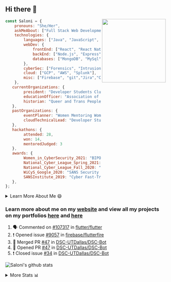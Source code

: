 ## Hi there 👋

<img align='right' src="https://storage.googleapis.com/saloni-shivdasani-resume/Saloni.png" width="200">

```javascript
const Saloni = {
    pronouns: "She/Her",
    askMeAbout: ["Full Stack Web Development", "Cloud Computing", "Cyber Security"],
    technologies: {
        languages: ["Java", "JavaScript", "SQL", "Python", "C++", "BASH", "R"],
        webDev: {
            frontEnd: ["React", "React Native", "Electron"],
            backEnd: ["Node.js", "Express", "Flask"],
            databases: ["MongoDB", "MySql"],
        },
        cyberSec: ["Forensics", "Intrusion Detection", "Security Operations", "Network and Application Penetration Testing"],
        cloud: ["GCP", "AWS", "Splunk"],
        misc: ["Firebase", "git","Jira","Confluence"]
    },
   currentOrganizations: {
        president: "Developer Students Club, UTD",
        educationOfficer: "Association of Computer Machinery, UTD",
        historian: "Queer and Trans People of Color, UTD",
   },
   pastOrganizations: {
        eventPlanner: "Women Mentoring Women in Engineering, UTD",
        cloudTechnicalLead: "Developer Students Club, UTD",
   },
   hackathons: {
        attended: 28,
        won: 14,
        mentoredJudged: 3
   },
   awards: {
        Women_in_CyberSecurity_2021: "BIPOC Fellowship Award",
        National_Cyber_League_Spring_2021: "Gold Bracket Competitor - Top 15% nationally",
        National_Cyber_League_Fall_2020: "Gold Bracket Competitor - Top 15% nationally",
        WiCyS_Google_2020: "SANS Security Training Scholarship",
        SANSInstitute_2019: "Cyber Fast-Track Game Quarter-Finalist",
   },
};
```

<!--START_SECTION:table-->
<details>

<summary>Learn More About Me 😄 </summary>

I am a senior at The University of Texas at Dallas, and I am currently majoring in Software Engineering with a concentration in Information Assurance. I am interested and have experience in full stack development, cloud computing, and cybersecurity. I hope to find opportunities where I can gain exposure to algorithm and project design. My ultimate aim is to develop futuristic products for users because I am inspired by the impact of computing on society.

I have experience in full stack web development through my participation and awards in hackathons where I have learnt and used React, Node.js, Express, MongoDB, Flask, NLTK, and React Native along with GIT, GCP, and Firebase. Last semester, I was also responsible for backend development for a project at a local NGO where I created a REST API using Node.js, Express, MongoDB and SQL and hosted it on servers using GCP. 

From my coursework and local competitions, I have skills in algorithms and data structures in Java, database management using SQL and machine learning using Python and R. I have also been a quarter-finalist in a national cybersecurity completion hosted by the SANS institute.

I am also actively involved in campus organization where I am the cloud technical lead for Developer Student Club, Mentor and Education Officer for Association of Computing Machinery, event planner for Women Mentoring Women in Engineering and IT Committee member for IEEE.

</details>

<!--END_SECTION:table-->

### Learn more about me on my [website](https://www.saloni-shivdasani.codes) and view all my projects on my portfolios [here](https://www.saloni-shivdasani.codes/projects) and  [here](http://devpost.com/SaloniS)

<!--START_SECTION:activity-->
1. 🗣 Commented on [#107317](https://github.com/flutter/flutter/issues/107317) in [flutter/flutter](https://github.com/flutter/flutter)
2. ❗️ Opened issue [#9057](https://github.com/firebase/flutterfire/issues/9057) in [firebase/flutterfire](https://github.com/firebase/flutterfire)
3. 🎉 Merged PR [#47](https://github.com/DSC-UTDallas/DSC-Bot/pull/47) in [DSC-UTDallas/DSC-Bot](https://github.com/DSC-UTDallas/DSC-Bot)
4. 💪 Opened PR [#47](https://github.com/DSC-UTDallas/DSC-Bot/pull/47) in [DSC-UTDallas/DSC-Bot](https://github.com/DSC-UTDallas/DSC-Bot)
5. ❗️ Closed issue [#34](https://github.com/DSC-UTDallas/DSC-Bot/issues/34) in [DSC-UTDallas/DSC-Bot](https://github.com/DSC-UTDallas/DSC-Bot)
<!--END_SECTION:activity-->

![Saloni's github stats](https://github-readme-stats.vercel.app/api?username=SaloniSS)

<!--START_SECTION:table-->
<details>

<summary>More Stats 📊 </summary>

<!--START_SECTION:waka-->
![Code Time](http://img.shields.io/badge/Code%20Time-1%2C422%20hrs%205%20mins-blue)

![Lines of code](https://img.shields.io/badge/From%20Hello%20World%20I%27ve%20Written-17.1%20million%20lines%20of%20code-blue)

**🐱 My GitHub Data** 

> 📦 591.8 kB Used in GitHub's Storage 
 > 
> 🏆 349 Contributions in the Year 2023
 > 
> 💼 Opted to Hire
 > 
> 📜 28 Public Repositories 
 > 
> 🔑 27 Private Repositories 
 > 
**I'm a Night 🦉** 

```text
🌞 Morning                7063 commits        █████░░░░░░░░░░░░░░░░░░░░   18.82 % 
🌆 Daytime                9145 commits        ██████░░░░░░░░░░░░░░░░░░░   24.37 % 
🌃 Evening                12325 commits       ████████░░░░░░░░░░░░░░░░░   32.84 % 
🌙 Night                  8999 commits        ██████░░░░░░░░░░░░░░░░░░░   23.98 % 
```
📅 **I'm Most Productive on Saturday** 

```text
Monday                   4009 commits        ███░░░░░░░░░░░░░░░░░░░░░░   10.68 % 
Tuesday                  3693 commits        ██░░░░░░░░░░░░░░░░░░░░░░░   09.84 % 
Wednesday                4888 commits        ███░░░░░░░░░░░░░░░░░░░░░░   13.02 % 
Thursday                 4185 commits        ███░░░░░░░░░░░░░░░░░░░░░░   11.15 % 
Friday                   4696 commits        ███░░░░░░░░░░░░░░░░░░░░░░   12.51 % 
Saturday                 8651 commits        ██████░░░░░░░░░░░░░░░░░░░   23.05 % 
Sunday                   7410 commits        █████░░░░░░░░░░░░░░░░░░░░   19.74 % 
```


📊 **This Week I Spent My Time On** 

```text
🕑︎ Time Zone: America/Chicago

💬 Programming Languages: 
Other                    14 hrs 14 mins      ███████████████████░░░░░░   76.63 % 
JavaScript               4 hrs               █████░░░░░░░░░░░░░░░░░░░░   21.58 % 
Bash                     14 mins             ░░░░░░░░░░░░░░░░░░░░░░░░░   01.29 % 
JSON                     5 mins              ░░░░░░░░░░░░░░░░░░░░░░░░░   00.50 % 
CSS                      0 secs              ░░░░░░░░░░░░░░░░░░░░░░░░░   00.00 % 
```

**I Mostly Code in JavaScript** 

```text
JavaScript               30 repos            ███████████░░░░░░░░░░░░░░   45.45 % 
Java                     11 repos            ████░░░░░░░░░░░░░░░░░░░░░   16.67 % 
Python                   8 repos             ███░░░░░░░░░░░░░░░░░░░░░░   12.12 % 
Coq                      1 repo              ░░░░░░░░░░░░░░░░░░░░░░░░░   01.52 % 
C#                       1 repo              ░░░░░░░░░░░░░░░░░░░░░░░░░   01.52 % 
```




 Last Updated on 01/05/2023 06:36:15 UTC
<!--END_SECTION:waka-->

<!--END_SECTION:table-->

<!--
**SaloniSS/SaloniSS** is a ✨ _special_ ✨ repository because its `README.md` (this file) appears on your GitHub profile.

Here are some ideas to get you started:

- 🔭 I’m currently working on ...
- 🌱 I’m currently learning ...
- 👯 I’m looking to collaborate on ...
- 🤔 I’m looking for help with ...
- 💬 Ask me about ...
- 📫 How to reach me: ...
- 😄 Pronouns: ...
- ⚡ Fun fact: ...
-->
